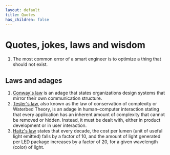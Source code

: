 ```yaml
---
layout: default
title: Quotes
has_children: false
---
```


# Quotes, jokes, laws and wisdom

1. The most common error of a smart engineer is to optimize a thing that should not exist.

## Laws and adages

1. [Conway's law](https://en.wikipedia.org/wiki/Conway%27s_law) is an adage that states organizations design systems that mirror their own communication structure.
2. [Tesler's law](https://en.wikipedia.org/wiki/Law_of_conservation_of_complexity), also known as the law of conservation of complexity or Waterbed Theory, is an adage in human–computer interaction stating that every application has an inherent amount of complexity that cannot be removed or hidden. Instead, it must be dealt with, either in product development or in user interaction.
3. [Haitz's law](https://en.wikipedia.org/wiki/Haitz%27s_law) states that every decade, the cost per lumen (unit of useful light emitted) falls by a factor of 10, and the amount of light generated per LED package increases by a factor of 20, for a given wavelength (color) of light.
